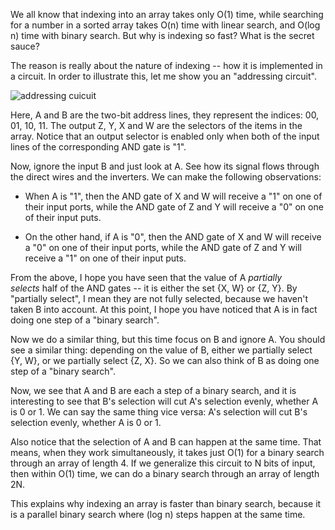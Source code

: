 We all know that indexing into an array takes only O(1) time, while searching for a number in a sorted array takes O(n) time with linear search, and O(log n) time with binary search. But why is indexing so fast? What is the secret sauce?

The reason is really about the nature of indexing -- how it is implemented in a circuit. In order to illustrate this, let me show you an "addressing circuit".

![](https://substackcdn.com/image/fetch/w_1456,c_limit,f_auto,q_auto:good,fl_progressive:steep/https%3A%2F%2Fbucketeer-e05bbc84-baa3-437e-9518-adb32be77984.s3.amazonaws.com%2Fpublic%2Fimages%2Faa844fd2-831e-4856-911b-b1b5659f2025_240x207.png "addressing cuicuit")

Here, A and B are the two-bit address lines, they represent the indices: 00, 01, 10, 11\. The output Z, Y, X and W are the selectors of the items in the array. Notice that an output selector is enabled only when both of the input lines of the corresponding AND gate is "1".

Now, ignore the input B and just look at A. See how its signal flows through the direct wires and the inverters. We can make the following observations:

*   When A is "1", then the AND gate of X and W will receive a "1" on one of their input ports, while the AND gate of Z and Y will receive a "0" on one of their input puts.

*   On the other hand, if A is "0", then the AND gate of X and W will receive a "0" on one of their input ports, while the AND gate of Z and Y will receive a "1" on one of their input puts.

<span>From the above, I hope you have seen that the value of A </span>_partially selects_<span> half of the AND gates -- it is either the set {X, W} or {Z, Y}. By "partially select", I mean they are not fully selected, because we haven't taken B into account. At this point, I hope you have noticed that A is in fact doing one step of a "binary search".</span>

Now we do a similar thing, but this time focus on B and ignore A. You should see a similar thing: depending on the value of B, either we partially select {Y, W}, or we partially select {Z, X}. So we can also think of B as doing one step of a "binary search".

Now, we see that A and B are each a step of a binary search, and it is interesting to see that B's selection will cut A's selection evenly, whether A is 0 or 1\. We can say the same thing vice versa: A's selection will cut B's selection evenly, whether A is 0 or 1.

Also notice that the selection of A and B can happen at the same time. That means, when they work simultaneously, it takes just O(1) for a binary search through an array of length 4. If we generalize this circuit to N bits of input, then within O(1) time, we can do a binary search through an array of length 2N.

This explains why indexing an array is faster than binary search, because it is a parallel binary search where (log n) steps happen at the same time.
